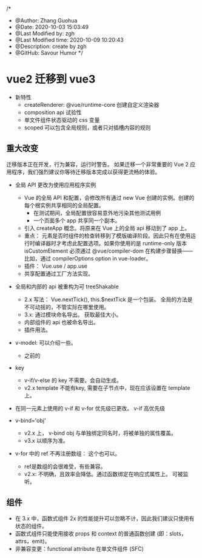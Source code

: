 /*
* @Author: Zhang Guohua
* @Date:   2020-10-03 15:03:49
* @Last Modified by:   zgh
* @Last Modified time: 2020-10-09 10:20:43
* @Description: create by zgh
* @GitHub: Savour Humor
*/
# vue2 迁移到 vue3

- 新特性
    + createRenderer: @vue/runtime-core 创建自定义渲染器
    + composition api 试验性
    + 单文件组件状态驱动的 css 变量
    + scoped 可以包含全局规则，或者只对插槽内容的规则

## 重大改变
迁移版本正在开发，行为兼容，运行时警告。 如果迁移一个非常重要的 Vue 2 应用程序，我们强烈建议你等待迁移版本完成以获得更流畅的体验。

- 全局 API 更改为使用应用程序实例 
    + Vue 的全局 API 和配置，会修改所有通过 new Vue 创建的实例。创建的每个根实例共享相同的全局配置。
        * 在测试期间，全局配置很容易意外地污染其他测试用例
        * 一个页面多个 app 共享同一个副本。
    + 引入 createApp 概念。将原来在 Vue 上的全局 api 移动到了 app 上。
    + 重点： 元素是否时组件的检查转移到了模版编译阶段。因此只有在使用运行时编译器时才考虑此配置选项。如果你使用的是 runtime-only 版本 isCustomElement 必须通过 @vue/compiler-dom 在构建步骤替换——比如，通过 compilerOptions option in vue-loader。
    + 插件： Vue.use / app.use
    + 共享配置通过工厂方法实现。

- 全局和内部的 api 被重构为可 treeShakable
    + 2.x 写法： Vue.nextTick(), this.$nextTick 是一个包装。 全局的方法是不可动摇的，不管实际在哪里使用。
    + 3.x: 通过模块命名导出。 获取最佳大小。
    + 内部组件的 api 也被命名导出。
    + 插件用法。


- v-model:  可以介绍一些。
    + 之前的 

- key
    + v-if/v-else 的 key 不需要。会自动生成。
    + v2.x template 不能有key, 需要在子节点中，现在应该设置在 template 上。

- 在同一元素上使用的 v-if 和 v-for 优先级已更改。 v-if 高优先级

- v-bind='obj'
    + v2.x 上， v-bind obj 与单独绑定同名时，将被单独的属性覆盖。
    + v3.x 以顺序为准。

- v-for 中的 ref 不再注册数组： 这个也可以。
    + ref是数组的会很难受，有些兼容。 
    + v2.x: 不明确，且效率会降低。通过函数绑定在响应式属性上。 可被监听。




## 组件

- 在 3.x 中，函数式组件 2x 的性能提升可以忽略不计，因此我们建议只使用有状态的组件。
- 函数式组件只能使用接收 props 和 context 的普通函数创建 (即：slots，attrs，emit)。
- 非兼容变更：functional attribute 在单文件组件 (SFC) <template> 已被移除
- 非兼容变更：{ functional: true } 选项在通过函数创建组件已被移除


2.x 中，函数式组件主要有两个用例： 
- 作为性能优化，因为它们的初始化速度比有状态组件快得多
- 返回多个根节点

然而，在 Vue 3 中，有状态组件的性能已经提高到可以忽略不计的程度。此外，有状态组件现在还包括返回多个根节点的能力。因此，函数式组件剩下的唯一用例就是简单组件，比如创建动态标题的组件。否则，建议你像平常一样使用有状态组件。


3.x 中
- 所有的函数式组件都是用普通函数创建的,换句话说，不需要定义 { functional: true } 组件选项。
- 此外，现在不是在 render 函数中隐式提供 h，而是全局导入 h
- 有状态组件和函数式组件之间的性能差异已经大大减少，并且在大多数用例中是微不足道的。
- listeners 现在作为 $attrs 的一部分传递，可以将其删除


- 由于函数式组件被定义为纯函数，因此异步组件的定义需要通过将其包装在新的 defineAsyncComponent 助手方法中来显式地定义
- component 选项现在被重命名为 loader，以便准确地传达不能直接提供组件定义的信息


## Render
- 不再接受参数，它将主要用于 setup() 函数内部。 这还有一个好处：可以访问作用域中声明的被动状态和函数，以及传递给 setup() 的参数。
- VNode Props 格式化： 属性扁平化。
    + attrs: id
    + domProps: innerHTML
    + on: onFun


- 移除 $scopeSlots
- 自定义指令 API 已更改为与组件生命周期一致
- 一些class 被重命名了。
- 组件 watch 选项和实例方法 $watch 不再支持点分隔字符串路径，请改用计算函数作为参数
- 在 Vue 2.x 中，应用根容器的 outerHTML 将替换为根组件模板 (如果根组件没有模板/渲染选项，则最终编译为模板)。VUE3.x 现在使用应用程序容器的 innerHTML。


## 其他一些小的改变

- destroyed 生命周期选项被重命名为 unmounted
- beforeDestroy 生命周期选项被重命名为 beforeUnmount
- prop default 工厂函数不再有权访问 this 是上下文
- 自定义指令 API 已更改为与组件生命周期一致
- data 应始终声明为函数
- 来自 mixin 的 data 选项现在可简单地合并
- attribute 强制策略已更改
- 一些过渡 class 被重命名
- 组建 watch 选项和实例方法 $watch 不再支持以点分隔的字符串路径。请改用计算属性函数作为参数。
- <template> 没有特殊指令的标记 (v-if/else-if/else、v-for 或 v-slot) 现在被视为普通元素，并将生成原生的 <template> 元素，而不是渲染其内部内容。
在 Vue 2.x 中，应用根容器的 outerHTML 将替换为根组件模板 (如果根组件没有模板/渲染选项，则最终编译为模板)。Vue 3.x 现在使用应用容器的 innerHTML，这意味着容器本身不再被视为模板的一部分。

# 移除API

- keyCode 不支持作为 v-on 的修饰符， 而是通过别名。 enter, delete,  主要是原生移除了 keycode 。
- 移除： $on，$off 和 $once 实例方法。  建议引入外部库 event hub.
- 移除 filters： 打破花括号内的表达式，有学习成本和实现成本。建议使用方法或者计算属性替换。
- 移除 inline-template: 将内容作为模版，而不是内容分发。
- 移除： $destroy 实例方法。用户不应再手动管理单个 Vue 组件的生命周期。

## 最后

其他： 如支持的库， cli, router, vuex, devtools, ide, 其他相关项目。









